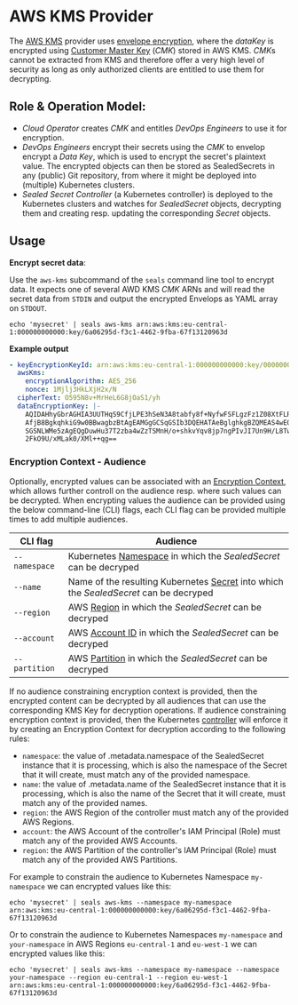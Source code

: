 # AWS KMS Provider

The [AWS KMS](https://aws.amazon.com/kms/) provider uses
[envelope encryption](https://docs.aws.amazon.com/kms/latest/developerguide/concepts.html#enveloping),
where the _dataKey_ is encrypted using
[Customer Master Key](https://docs.aws.amazon.com/kms/latest/developerguide/concepts.html#master_keys)
(_CMK_) stored in AWS KMS. *CMK*s cannot be extracted from KMS and therefore offer a very high level of
security as long as only authorized clients are entitled to use them for decrypting.

## Role & Operation Model:

- _Cloud Operator_ creates _CMK_ and entitles _DevOps Engineers_ to use it for encryption.
- _DevOps Engineers_ encrypt their secrets using the _CMK_ to envelop encrypt a _Data Key_, which
  is used to encrypt the secret's plaintext value. The encrypted objects can then be stored
  as SealedSecrets in any (public) Git repository, from where it might be deployed into
  (multiple) Kubernetes clusters.
- _Sealed Secret Controller_ (a Kubernetes controller) is deployed to the
  Kubernetes clusters and watches for _SealedSecret_ objects, decrypting them and creating resp.
  updating the corresponding _Secret_ objects.

## Usage

**Encrypt secret data**:

Use the `aws-kms` subcommand of the `seals` command line tool to encrypt data. It expects one of several
AWD KMS _CMK_ ARNs and will read the secret data from `STDIN` and output the encrypted Envelops as YAML
array on `STDOUT`.

```shell
echo 'mysecret' | seals aws-kms arn:aws:kms:eu-central-1:000000000000:key/6a06295d-f3c1-4462-9fba-67f13120963d
```

**Example output**

```yaml
- keyEncryptionKeyId: arn:aws:kms:eu-central-1:000000000000:key/00000000-0000-0000-0000-000000000000
  awsKms:
    encryptionAlgorithm: AES_256
    nonce: 1Mjlj3HkLXjH2x/N
  cipherText: O595N8v+MrHeL6G8jOaS1/yh
  dataEncryptionKey: |-
    AQIDAHhyGbrAGHIA3UUTHqS9CfjLPE3hSeN3A8tabfy8f+NyfwFSFLgzFz1Z08XtFLRVkdfHAAA
    AfjB8BgkqhkiG9w0BBwagbzBtAgEAMGgGCSqGSIb3DQEHATAeBglghkgBZQMEAS4wEQQMulVVae
    SGSNLWMe5zAgEQgDuwHu37T2zba4wZzTSMnH/o+shkvYqv8jp7ngPIvJI7Un9H/L8TwKKuBGAee
    2FkO9U/xMLak0/XMl++qg==
```

### Encryption Context - Audience

Optionally, encrypted values can be associated with an
[Encryption Context](https://docs.aws.amazon.com/kms/latest/developerguide/encrypt_context.html),
which allows further controll on the audience resp. where such values can be decrypted. When
encrypting values the audience can be provided using the below command-line (CLI) flags, each
CLI flag can be provided multiple times to add multiple audiences.

|CLI flag|Audience|
|---|---|
|`--namespace`|Kubernetes [Namespace](https://kubernetes.io/docs/concepts/overview/working-with-objects/namespaces/) in which the *SealedSecret* can be decryped|
|`--name`|Name of the resulting Kubernetes [Secret](https://kubernetes.io/docs/concepts/configuration/secret/) into which the *SealedSecret* can be decryped|
|`--region`|AWS [Region](https://docs.aws.amazon.com/AmazonRDS/latest/UserGuide/Concepts.RegionsAndAvailabilityZones.html) in which the *SealedSecret* can be decryped|
|`--account`|AWS [Account ID](https://docs.aws.amazon.com/accounts/latest/reference/manage-acct-identifiers.html#FindAccountId) in which the *SealedSecret* can be decryped|
|`--partition`|AWS [Partition](https://docs.aws.amazon.com/whitepapers/latest/aws-fault-isolation-boundaries/partitions.html) in which the *SealedSecret* can be decryped|

If no audience constraining encryption context is provided, then the encrypted content can be
decrypted by all audiences that can use the corresponding KMS Key for decryption operations.
If audience constraining encryption context is provided, then the Kubernetes [controller](../README.md#controller) will enforce it by creating an Encryption Context for decryption
according to the following rules:

- `namespace`: the value of .metadata.namespace of the SealedSecret instance that it is processing, which is also the namespace of the Secret that it will create, must match any of the provided namespace.
- `name`: the value of .metadata.name of the SealedSecret instance that it is processing, which is also the name of the Secret that it will create, must match any of the provided names.
- `region`: the AWS Region of the controller must match any of the provided AWS Regions.
- `account`: the AWS Account of the controller's IAM Principal (Role) must match any of the provided AWS Accounts.
- `region`: the AWS Partition of the controller's IAM Principal (Role) must match any of the provided AWS Partitions.

For example to constrain the audience to Kubernetes Namespace `my-namespace` we can encrypted values
like this:

```shell
echo 'mysecret' | seals aws-kms --namespace my-namespace arn:aws:kms:eu-central-1:000000000000:key/6a06295d-f3c1-4462-9fba-67f13120963d
```

Or to constrain the audience to Kubernetes Namespaces `my-namespace` and `your-namespace`
in AWS Regions `eu-central-1` and `eu-west-1` we can encrypted values like this:

```shell
echo 'mysecret' | seals aws-kms --namespace my-namespace --namespace your-namespace --region eu-central-1 --region eu-west-1 arn:aws:kms:eu-central-1:000000000000:key/6a06295d-f3c1-4462-9fba-67f13120963d
```
